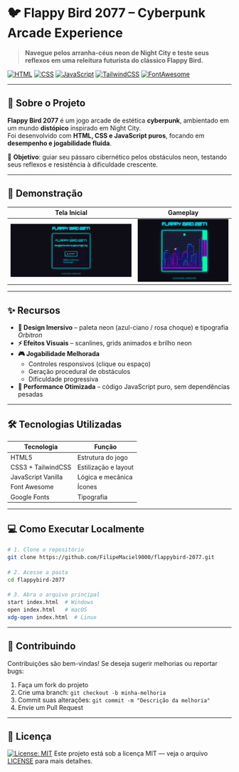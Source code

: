 # 🐦 Flappy Bird 2077 – Cyberpunk Arcade Experience

> **Navegue pelos arranha-céus neon de Night City e teste seus reflexos em uma releitura futurista do clássico Flappy Bird.**

[![HTML](https://img.shields.io/badge/HTML5-E34F26?style=for-the-badge&logo=html5&logoColor=white)](https://developer.mozilla.org/pt-BR/docs/Web/HTML)
[![CSS](https://img.shields.io/badge/CSS3-1572B6?style=for-the-badge&logo=css3&logoColor=white)](https://developer.mozilla.org/pt-BR/docs/Web/CSS)
[![JavaScript](https://img.shields.io/badge/JavaScript-F7DF1E?style=for-the-badge&logo=javascript&logoColor=black)](https://developer.mozilla.org/pt-BR/docs/Web/JavaScript)
[![TailwindCSS](https://img.shields.io/badge/Tailwind_CSS-38B2AC?style=for-the-badge&logo=tailwind-css&logoColor=white)](https://tailwindcss.com/)
[![FontAwesome](https://img.shields.io/badge/Font_Awesome-528EE5?style=for-the-badge&logo=fontawesome&logoColor=white)](https://fontawesome.com/)

---

## 🚀 Sobre o Projeto

**Flappy Bird 2077** é um jogo arcade de estética **cyberpunk**, ambientado em um mundo **distópico** inspirado em Night City.  
Foi desenvolvido com **HTML, CSS e JavaScript puros**, focando em **desempenho e jogabilidade fluida**.

🎯 **Objetivo**: guiar seu pássaro cibernético pelos obstáculos neon, testando seus reflexos e resistência à dificuldade crescente.

---

## 📸 Demonstração

| Tela Inicial                                 | Gameplay                                  |
| -------------------------------------------- | ----------------------------------------- |
| ![Tela Inicial](./assets/images/preview.jpg) | ![Gameplay](./assets/images/gameplay.gif) |

---

## ✨ Recursos

- **🎨 Design Imersivo** – paleta neon (azul-ciano / rosa choque) e tipografia _Orbitron_
- **⚡ Efeitos Visuais** – scanlines, grids animados e brilho neon
- **🎮 Jogabilidade Melhorada**
  - Controles responsivos (clique ou espaço)
  - Geração procedural de obstáculos
  - Dificuldade progressiva
- **🚀 Performance Otimizada** – código JavaScript puro, sem dependências pesadas

---

## 🛠️ Tecnologias Utilizadas

| Tecnologia         | Função               |
| ------------------ | -------------------- |
| HTML5              | Estrutura do jogo    |
| CSS3 + TailwindCSS | Estilização e layout |
| JavaScript Vanilla | Lógica e mecânica    |
| Font Awesome       | Ícones               |
| Google Fonts       | Tipografia           |

---

## 💻 Como Executar Localmente

```bash
# 1. Clone o repositório
git clone https://github.com/FilipeMaciel9000/flappybird-2077.git

# 2. Acesse a pasta
cd flappybird-2077

# 3. Abra o arquivo principal
start index.html  # Windows
open index.html   # macOS
xdg-open index.html  # Linux
```

<!-- ---

## 🌐 Versão Online

[![Jogar Agora](https://img.shields.io/badge/Play-Online-brightgreen?style=for-the-badge)](https://FilipeMaciel9000.github.io/flappybird-2077/)
**Jogue agora:** [Flappy Bird 2077](https://FilipeMaciel9000.github.io/flappybird-2077/) -->

---

## 🤝 Contribuindo

Contribuições são bem-vindas!
Se deseja sugerir melhorias ou reportar bugs:

1. Faça um fork do projeto
2. Crie uma branch: `git checkout -b minha-melhoria`
3. Commit suas alterações: `git commit -m "Descrição da melhoria"`
4. Envie um Pull Request

---

## 📜 Licença

[![License: MIT](https://img.shields.io/badge/License-MIT-yellow.svg)](https://opensource.org/licenses/MIT)
Este projeto está sob a licença MIT — veja o arquivo [LICENSE](./https://opensource.org/licenses/MIT) para mais detalhes.
